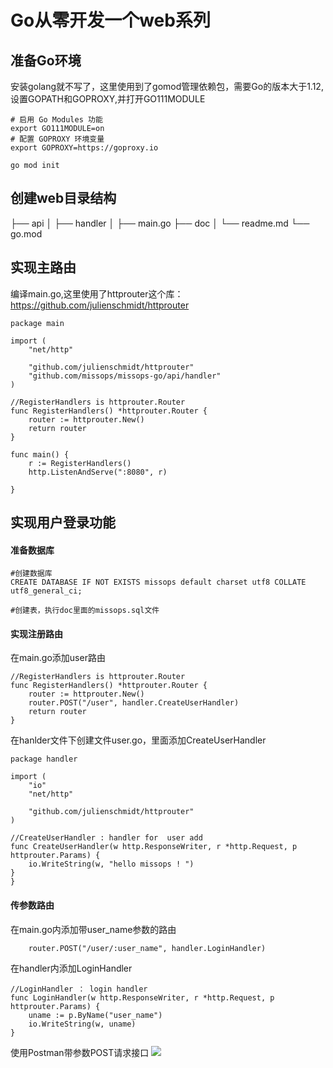 # Go从零开发一个web系列
## 准备Go环境
安装golang就不写了，这里使用到了gomod管理依赖包，需要Go的版本大于1.12,设置GOPATH和GOPROXY,并打开GO111MODULE
```
# 启用 Go Modules 功能
export GO111MODULE=on
# 配置 GOPROXY 环境变量
export GOPROXY=https://goproxy.io

go mod init
```

## 创建web目录结构
├── api
│   ├── handler
│   ├── main.go
├── doc
│   └── readme.md
└── go.mod
## 实现主路由
编译main.go,这里使用了httprouter这个库：https://github.com/julienschmidt/httprouter
```
package main

import (
	"net/http"

	"github.com/julienschmidt/httprouter"
	"github.com/missops/missops-go/api/handler"
)

//RegisterHandlers is httprouter.Router
func RegisterHandlers() *httprouter.Router {
	router := httprouter.New()
	return router
}

func main() {
	r := RegisterHandlers()
	http.ListenAndServe(":8080", r)

}
```

## 实现用户登录功能
#### 准备数据库
```
#创建数据库
CREATE DATABASE IF NOT EXISTS missops default charset utf8 COLLATE utf8_general_ci;

#创建表，执行doc里面的missops.sql文件
```

#### 实现注册路由
在main.go添加user路由
```
//RegisterHandlers is httprouter.Router
func RegisterHandlers() *httprouter.Router {
	router := httprouter.New()
	router.POST("/user", handler.CreateUserHandler)
	return router
}
```
在hanlder文件下创建文件user.go，里面添加CreateUserHandler
```
package handler

import (
	"io"
	"net/http"

	"github.com/julienschmidt/httprouter"
)

//CreateUserHandler : handler for  user add
func CreateUserHandler(w http.ResponseWriter, r *http.Request, p httprouter.Params) {
	io.WriteString(w, "hello missops ! ")
}
}
```
#### 传参数路由
在main.go内添加带user_name参数的路由
```
	router.POST("/user/:user_name", handler.LoginHandler)
```
在handler内添加LoginHandler
```
//LoginHandler ： login handler
func LoginHandler(w http.ResponseWriter, r *http.Request, p httprouter.Params) {
	uname := p.ByName("user_name")
	io.WriteString(w, uname)
}
```
使用Postman带参数POST请求接口
![](http://img.hixuxu.com/2020-03-14-042314.jpg)


